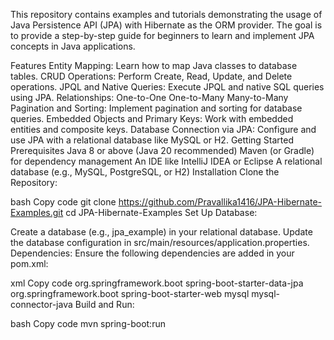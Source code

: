 This repository contains examples and tutorials demonstrating the usage of Java Persistence API (JPA) with Hibernate as the ORM provider. The goal is to provide a step-by-step guide for beginners to learn and implement JPA concepts in Java applications.

Features
Entity Mapping: Learn how to map Java classes to database tables.
CRUD Operations: Perform Create, Read, Update, and Delete operations.
JPQL and Native Queries: Execute JPQL and native SQL queries using JPA.
Relationships:
One-to-One
One-to-Many
Many-to-Many
Pagination and Sorting: Implement pagination and sorting for database queries.
Embedded Objects and Primary Keys: Work with embedded entities and composite keys.
Database Connection via JPA: Configure and use JPA with a relational database like MySQL or H2.
Getting Started
Prerequisites
Java 8 or above (Java 20 recommended)
Maven (or Gradle) for dependency management
An IDE like IntelliJ IDEA or Eclipse
A relational database (e.g., MySQL, PostgreSQL, or H2)
Installation
Clone the Repository:

bash
Copy code
git clone https://github.com/Pravallika1416/JPA-Hibernate-Examples.git
cd JPA-Hibernate-Examples
Set Up Database:

Create a database (e.g., jpa_example) in your relational database.
Update the database configuration in src/main/resources/application.properties.
Dependencies: Ensure the following dependencies are added in your pom.xml:

xml
Copy code
<dependency>
    <groupId>org.springframework.boot</groupId>
    <artifactId>spring-boot-starter-data-jpa</artifactId>
</dependency>
<dependency>
    <groupId>org.springframework.boot</groupId>
    <artifactId>spring-boot-starter-web</artifactId>
</dependency>
<dependency>
    <groupId>mysql</groupId>
    <artifactId>mysql-connector-java</artifactId>
</dependency>
Build and Run:

bash
Copy code
mvn spring-boot:run
